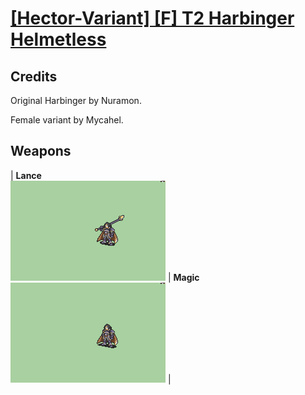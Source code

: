 # [\[Hector-Variant\] \[F\] T2 Harbinger Helmetless](./)
## Credits

Original Harbinger by Nuramon.

Female variant by Mycahel.

## Weapons

| <b>Lance</b><br/><img alt="Lance animation" src="./2.%20Lance/Lance.gif"/> | <b>Magic</b><br/><img alt="Magic animation" src="./6.%20Magic/Magic.gif"/> |
